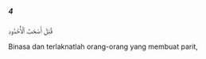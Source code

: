 ##### 4

<span class="ayah">قُتِلَ أَصْحَٰبُ ٱلْأُخْدُودِ</span>

<span class="ayah_translation">Binasa dan terlaknatlah orang-orang yang membuat parit,</span>
